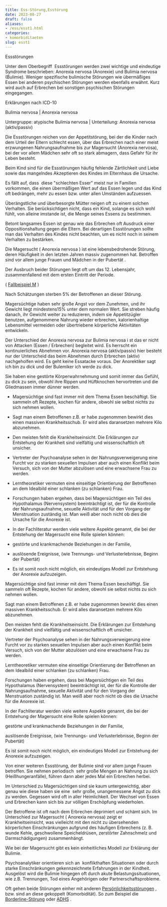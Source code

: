 ```yaml
---
title: Ess-Störung,Esstörung
date: 2023-08-27
draft: false
aliases:
- /ess/esst1.html
categories:
- komorbiditaeten
slug: esst1
---
```




Essstörungen

Unter dem Oberbegriff 
Essstörungen werden zwei wichtige und
eindeutige Syndrome beschrieben: Anorexia nervosa (Anorexie) und Bulimia nervosa
(Bulimie). Weniger spezifische bulimische Störungen wie übermäßiges Essen
bei anderen psychischen Störungen werden ebenfalls erwähnt. Kurz wird auch auf
Erbrechen bei sonstigen psychischen Störungen eingegangen.

Erklärungen nach ICD-10

Bulimia nervosa | Anorexia nervosa

Untergruppe: atypische Bulimia nervosa | Unterteilung: Anorexia nervosa (aktiv/passiv)

Die
Essstörungen reichen von der Appetitstörung, bei der die Kinder nach dem
Urteil der Eltern schlecht essen, über das Erbrechen nach einer meist
erzwungenen Nahrungsaufnahme bis zur Magersucht (Anorexia nervosa), bei der vor
allem Mädchen sehr oft so stark abmagern, dass Gefahr für ihr Leben besteht.

Beim
Kind sind für die Essstörungen häufig fehlende Zärtlichkeit und Liebe sowie
das mangelndes Akzeptieren des Kindes im Elternhaus die Ursache.

Es
fällt auf, dass  diese "schlechten Esser" meist nur in Familien
vorkommen, die einen übermäßigen Wert auf das Essen legen und das Kind oft
bedrängen, mehr zu essen bzw. unter allen Umständen aufzuessen.

Überängstliche
und überbesorgte Mütter neigen oft zu einem solchen Verhalten. Sie berücksichtigen
nicht, dass ein Kind, solange es sich wohl fühlt, von alleine imstande ist, die
Menge seines Essens zu bestimmen.

Betont
langsames Essen ist genau wie das Erbrechen oft Ausdruck einer Oppositionshaltung
gegen die Eltern. Bei derartigen Essstörungen sollte man das Verhalten des
Kindes nicht beachten, um es nicht noch in seinem Verhalten zu bestärken.

Die
Magersucht ( Anorexia nervosa ) ist eine lebensbedrohende Störung, deren Häufigkeit in den
letzten Jahren massiv zugenommen hat. Betroffen sind vor allem junge Frauen und
Mädchen in der Pubertät .

Der
Ausbruch beider Störungen liegt oft um das 12. Lebensjahr, zusammenfallend mit
dem ersten Eintritt der Periode.

( [Fallbeispiel
M](https://borderliner.ch/fallbeisp_m_1/fallbeispiel_m.htm) )

Nach
Schätzungen sterben 5% der Betroffenen an dieser Störung.

Magersüchtige
haben sehr große Angst vor dem Zunehmen, und ihr Gewicht liegt mindestens15%
unter dem normalen Wert. Sie streben häufig danach, ihr Gewicht weiter zu
reduzieren, indem sie Appetitzügler benutzen, aufgenommene Nahrung wieder
erbrechen, kalorienhaltige Lebensmittel vermeiden oder übertriebene körperliche
Aktivitäten entwickeln.

Der
Unterschied der Anorexia nervosa zur Bulimia nervosa i st das er nicht von Attacken (Essen / Erbrechen) begleitet wird. Es herrscht
ein kontinuierliches Abnehmen vor. Anorexia nervosa (aktiv/passiv) hier
besteht nur der Unterscheid das beim Abnehmen durch Erbrechen (aktiv)
nachgeholfen wird. Es geht keine Essatacke voraus. Der Anorektiker sagt ich bin
zu dick und der Bulemiker ich werde zu dick.

Sie
haben eine gestörte Körperwahrnehmung und somit immer das Gefühl, zu dick zu
sein, obwohl ihre Rippen und Hüftknochen hervortreten und die Gliedmassen immer
dünner werden.

- Magersüchtige
sind fast immer mit dem Thema Essen beschäftigt. Sie sammeln oft Rezepte,
kochen für andere, obwohl sie selbst nichts zu sich nehmen wollen.

- Sagt man einem
Betroffenen z.B. er habe zugenommen bewirkt dies einen massiven Krankheitsschub.
Er wird alles daransetzen mehrere Kilo abzunehmen.

- Den
meisten fehlt die Krankheitseinsicht. Die Erklärungen zur Entstehung der
Krankheit sind vielfältig und
wissenschaftlich oft unsicher.

- Vertreter
der Psychoanalyse sehen in der Nahrungsverweigerung eine Furcht vor zu starken
sexuellen Impulsen aber auch einen Konflikt beim Versuch, sich von der Mutter
abzulösen und eine erwachsene Frau zu werden.

- Lerntheoretiker
vermuten eine einseitige Orientierung der Betroffenen an dem Idealbild einer
schlanken (zu schlanken) Frau.

- Forschungen
haben ergehen, dass bei Magersüchtigen ein Teil des Hypothalamus (Nervensystem)
beeinträchtigt ist, der für die Kontrolle der Nahrungsaufnahme, sexuelle
Aktivität und für den Vorgang der Menstruation zuständig ist. Man weiß aber noch nicht ob dies die Ursache für die Anorexie ist.

- In
der Fachliteratur werden viele weitere Aspekte genannt, die bei der Entstehung
der Magersucht eine Rolle spielen können:

- gestörte
und krankmachende Beziehungen in der Familie,

- auslösende
Ereignisse, (wie Trennungs- und Verlusterlebnisse, Beginn der Pubertät)

- Es
ist somit noch nicht möglich, ein eindeutiges Modell zur Entstehung der Anorexie
aufzuzeigen.

Magersüchtige
sind fast immer mit dem Thema Essen beschäftigt. Sie sammeln oft Rezepte,
kochen für andere, obwohl sie selbst nichts zu sich nehmen wollen.

Sagt man einem
Betroffenen z.B. er habe zugenommen bewirkt dies einen massiven Krankheitsschub.
Er wird alles daransetzen mehrere Kilo abzunehmen.

Den
meisten fehlt die Krankheitseinsicht. Die Erklärungen zur Entstehung der
Krankheit sind vielfältig und
wissenschaftlich oft unsicher.

Vertreter
der Psychoanalyse sehen in der Nahrungsverweigerung eine Furcht vor zu starken
sexuellen Impulsen aber auch einen Konflikt beim Versuch, sich von der Mutter
abzulösen und eine erwachsene Frau zu werden.

Lerntheoretiker
vermuten eine einseitige Orientierung der Betroffenen an dem Idealbild einer
schlanken (zu schlanken) Frau.

Forschungen
haben ergehen, dass bei Magersüchtigen ein Teil des Hypothalamus (Nervensystem)
beeinträchtigt ist, der für die Kontrolle der Nahrungsaufnahme, sexuelle
Aktivität und für den Vorgang der Menstruation zuständig ist. Man weiß aber noch nicht ob dies die Ursache für die Anorexie ist.

In
der Fachliteratur werden viele weitere Aspekte genannt, die bei der Entstehung
der Magersucht eine Rolle spielen können:

gestörte
und krankmachende Beziehungen in der Familie,

auslösende
Ereignisse, (wie Trennungs- und Verlusterlebnisse, Beginn der Pubertät)

Es
ist somit noch nicht möglich, ein eindeutiges Modell zur Entstehung der Anorexie
aufzuzeigen.

Von
einer weiteren Essstörung, der Bulimie sind vor allem junge Frauen betroffen. Sie nehmen periodisch  sehr große Mengen an Nahrung zu sich
(Heißhungeranfälle), führen dann aber jedes Mal ein
Erbrechen herbei.

Im
Unterschied zu Magersüchtigen sind sie kaum untergewichtig, aber genau wie
diese haben sie eine  sehr große, unangemessene Angst zu dick zu werden.
Gegessen wird oft in aller Heimlichkeit. Der Wechsel von Essen und Erbrechen
kann sich bis zur völligen Erschöpfung wiederholen.

Der
Betroffene ist oft nach dem Erbrechen deprimiert und schämt sich. Im
Unterschied zur Magersucht ( Anorexia nervosa) zeigt er Krankheitseinsicht, was
vielleicht mit den nicht zu übersehenden körperlichen Einschränkungen
aufgrund des häufigen Erbrechens (z. B. wunde Kehle, geschwollene Speicheldrüsen,
zerstörter Zahnschmelz und Darmschädigungen) zusammenhängt.

Wie
bei der Magersucht gibt es kein einheitliches Modell zur Erklärung der Bulimie.

Psychoanalytiker
orientieren sich an  konflikthaften Situationen oder durch starke Einschränkungen
gekennzeichnete Erfahrungen in der Kindheit. Ausgelöst wird die Bulimie
hingegen oft durch akute Belastungssituationen, wie z.B. Trennungen, Tod eines
Angehörigen oder Partnerschaftsprobleme.

Oft
gehen beide Störungen einher mit anderen [Persönlichkeitsstörungen](https://borderliner.ch/persstoerung/persstoerung1.html) , bzw. sind
an diese gekoppelt (Komorbidität). So zum Beispiel die [Borderline-Störung](https://borderliner.ch/bord/bord1/bord1.html) oder [ADHS](https://borderliner.ch/ads/ads.html) .




